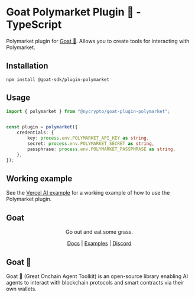 # Goat Polymarket Plugin 🐐 - TypeScript

Polymarket plugin for [Goat 🐐](https://ohmygoat.dev). Allows you to create tools for interacting with Polymarket.

## Installation
```
npm install @goat-sdk/plugin-polymarket
```

## Usage

```typescript
import { polymarket } from "@nycrypto/goat-plugin-polymarket";


const plugin = polymarket({
    credentials: {
        key: process.env.POLYMARKET_API_KEY as string,
        secret: process.env.POLYMARKET_SECRET as string,
        passphrase: process.env.POLYMARKET_PASSPHRASE as string,
    },
});
```

## Working example

See the [Vercel AI example](https://github.com/goat-sdk/goat/tree/main/typescript/examples/vercel-ai/polymarket) for a working example of how to use the Polymarket plugin.

## Goat

<div align="center">
Go out and eat some grass.

[Docs](https://ohmygoat.dev) | [Examples](https://github.com/goat-sdk/goat/tree/main/typescript/examples) | [Discord](https://discord.gg/goat-sdk)</div>

## Goat 🐐
Goat 🐐 (Great Onchain Agent Toolkit) is an open-source library enabling AI agents to interact with blockchain protocols and smart contracts via their own wallets.
